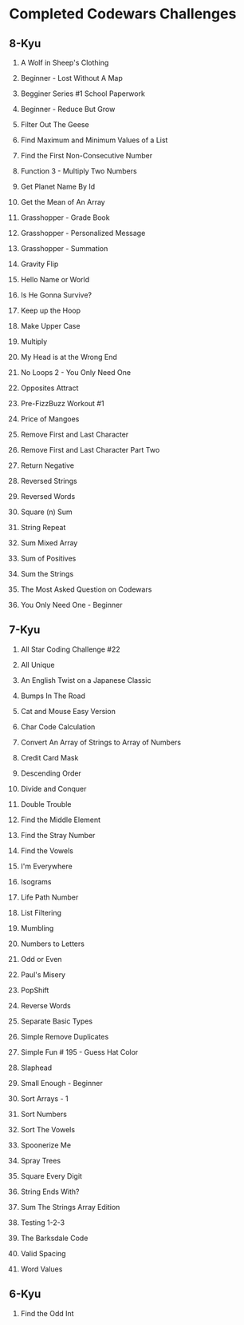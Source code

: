 # Completed Codewars Challenges

## 8-Kyu

1. A Wolf in Sheep's Clothing

1. Beginner - Lost Without A Map

1. Begginer Series #1 School Paperwork

1. Beginner - Reduce But Grow

1. Filter Out The Geese

1. Find Maximum and Minimum Values of a List

1. Find the First Non-Consecutive Number

1. Function 3 - Multiply Two Numbers

1. Get Planet Name By Id

1. Get the Mean of An Array

1. Grasshopper - Grade Book

1. Grasshopper - Personalized Message

1. Grasshopper - Summation

1. Gravity Flip

1. Hello Name or World

1. Is He Gonna Survive?

1. Keep up the Hoop

1. Make Upper Case

1. Multiply

1. My Head is at the Wrong End

1. No Loops 2 - You Only Need One

1. Opposites Attract

1. Pre-FizzBuzz Workout #1

1. Price of Mangoes

1. Remove First and Last Character

1. Remove First and Last Character Part Two

1. Return Negative

1. Reversed Strings

1. Reversed Words

1. Square (n) Sum

1. String Repeat

1. Sum Mixed Array

1. Sum of Positives

1. Sum the Strings

1. The Most Asked Question on Codewars

1. You Only Need One - Beginner

## 7-Kyu

1. All Star Coding Challenge #22

1. All Unique

1. An English Twist on a Japanese Classic

1. Bumps In The Road

1. Cat and Mouse Easy Version

1. Char Code Calculation

1. Convert An Array of Strings to Array of Numbers

1. Credit Card Mask

1. Descending Order

1. Divide and Conquer

1. Double Trouble

1. Find the Middle Element

1. Find the Stray Number

1. Find the Vowels

1. I'm Everywhere

1. Isograms

1. Life Path Number

1. List Filtering

1. Mumbling

1. Numbers to Letters

1. Odd or Even

1. Paul's Misery

1. PopShift

1. Reverse Words

1. Separate Basic Types

1. Simple Remove Duplicates

1. Simple Fun # 195 - Guess Hat Color

1. Slaphead

1. Small Enough - Beginner

1. Sort Arrays - 1

1. Sort Numbers

1. Sort The Vowels

1. Spoonerize Me

1. Spray Trees

1. Square Every Digit

1. String Ends With?

1. Sum The Strings Array Edition

1. Testing 1-2-3

1. The Barksdale Code

1. Valid Spacing

1. Word Values

## 6-Kyu

1. Find the Odd Int
